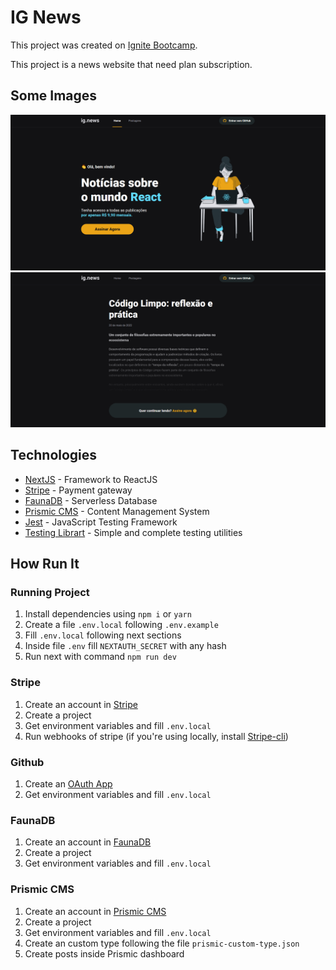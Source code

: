# IG News

This project was created on [Ignite Bootcamp](rocketseat.com.br/ignite).

This project is a news website that need plan subscription.

## Some Images

<img src="/public/demo/home.png" alt="Home Page" width="600"/>
<img src="/public/demo/preview-post.png" alt="Preview Post Page" width="600"/>

## Technologies

- [NextJS](https://nextjs.org/) - Framework to ReactJS
- [Stripe](https://stripe.com/br) - Payment gateway
- [FaunaDB](https://fauna.com/) - Serverless Database
- [Prismic CMS](https://prismic.io/) - Content Management System
- [Jest](https://jestjs.io/) - JavaScript Testing Framework
- [Testing Librart](https://testing-library.com/) - Simple and complete testing utilities

## How Run It

### Running Project

1. Install dependencies using `npm i` or `yarn`
2. Create a file `.env.local` following `.env.example`
3. Fill `.env.local` following next sections
4. Inside file `.env` fill `NEXTAUTH_SECRET` with any hash
5. Run next with command `npm run dev`

### Stripe

1. Create an account in [Stripe](https://stripe.com/br)
2. Create a project
3. Get environment variables and fill `.env.local`
4. Run webhooks of stripe (if you're using locally, install [Stripe-cli](https://stripe.com/docs/stripe-cli))

### Github

1. Create an [OAuth App](https://github.com/settings/developers)
2. Get environment variables and fill `.env.local`

### FaunaDB

1. Create an account in [FaunaDB](https://fauna.com/)
2. Create a project
3. Get environment variables and fill `.env.local`

### Prismic CMS

1. Create an account in [Prismic CMS](https://prismic.io/)
2. Create a project
3. Get environment variables and fill `.env.local`
4. Create an custom type following the file `prismic-custom-type.json`
5. Create posts inside Prismic dashboard
